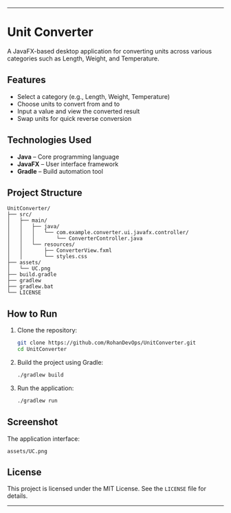 
---

# Unit Converter

A JavaFX-based desktop application for converting units across various categories such as Length, Weight, and Temperature.

## Features

- Select a category (e.g., Length, Weight, Temperature)
- Choose units to convert from and to
- Input a value and view the converted result
- Swap units for quick reverse conversion

## Technologies Used

- **Java** – Core programming language  
- **JavaFX** – User interface framework  
- **Gradle** – Build automation tool

## Project Structure

```
UnitConverter/
├── src/
│   ├── main/
│   │   ├── java/
│   │   │   └── com.example.converter.ui.javafx.controller/
│   │   │       └── ConverterController.java
│   │   └── resources/
│   │       ├── ConverterView.fxml
│   │       └── styles.css
├── assets/
│   └── UC.png
├── build.gradle
├── gradlew
├── gradlew.bat
└── LICENSE
```

## How to Run

1. Clone the repository:
   ```bash
   git clone https://github.com/RohanDevOps/UnitConverter.git
   cd UnitConverter
   ```

2. Build the project using Gradle:
   ```bash
   ./gradlew build
   ```

3. Run the application:
   ```bash
   ./gradlew run
   ```

## Screenshot

The application interface:

`assets/UC.png`

## License

This project is licensed under the MIT License. See the `LICENSE` file for details.

---
